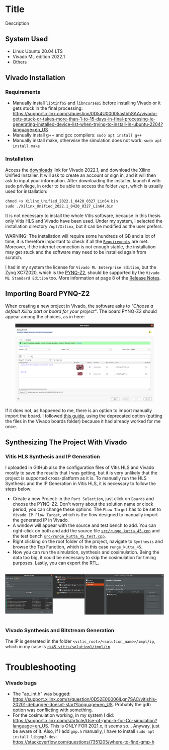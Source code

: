 # Title

Description

## System Used

- Linux Ubuntu 20.04 LTS
- Vivado ML edition 2022.1
- Others

## Vivado Installation

### Requirements
- Manually install `libtinfo5` and `libncurses5` before installing Vivado or it gets stuck in the final processing: https://support.xilinx.com/s/question/0D54U00005astbhSAA/vivado-gets-stuck-or-takes-more-than-1-to-15-days-in-final-processing-ie-generating-installed-device-list-when-trying-to-install-in-ubuntu-2204?language=en_US
- Manually install g++ and gcc compilers: `sudo apt install g++`
- Manually install make, otherwise the simulation does not work: `sudo apt install make`

### Installation
Access the [downloads](https://www.xilinx.com/support/download/index.html/content/xilinx/en/downloadNav/vivado-design-tools/2022-1.html) link for Vivado 2022.1, and download the Xilinx Unified Installer. It will ask to create an account or sign in, and it will then ask to input your information. After downloading the installer, launch it with sudo privilege, in order to be able to access the folder `/opt`, which is usually used for installation:

```
chmod +x Xilinx_Unified_2022.1_0420_0327_Lin64.bin
sudo ./Xilinx_Unified_2022.1_0420_0327_Lin64.bin
```

It is not necessary to install the whole Vitis software, because in this thesis only Vitis HLS and Vivado have been used. Under my system, I selected the installation directory `/opt/Xilinx`, but it can be modified as the user prefers.

WARNING: The installation will require some hundreds of GB and a lot of time, it is therefore important to check if all the [`Requirements`](https://github.com/davide-giacomini/runge_kutta_45#requirements) are met. Moreover, if the internet connection is not enough stable, the installation may get stuck and the software may need to be installed again from scratch.

I had in my system the license for `Vivado ML Enterprise Edition`, but the Zynq XC7Z020, which is the [PYNQ-Z2](https://www.xilinx.com/support/university/xup-boards/XUPPYNQ-Z2.html#hardware), should be supported by the `Vivado ML Standard Edition` too. More information at page 8 of the [Release Notes](https://docs.xilinx.com/r/en-US/ug973-vivado-release-notes-install-license/Supported-Devices).

## Importing Board PYNQ-Z2
When creating a new project in Vivado, the software asks to *"Choose a default Xilinx part or board for your project"*. The board PYNQ-Z2 should appear among the choices, as in here:
<p align="center">
    <img src="readme-assets/new-project-vivado-board-choice.png" height="250">
</p>

If it does not, as happened to me, there is an option to import manually import the board. I followed [this guide](https://community.element14.com/technologies/fpga-group/b/blog/posts/add-pynq-z2-board-to-vivado), using the deprecated option (putting the files in the Vivado boards folder) because it had already worked for me once.

## Synthesizing The Project With Vivado

### Vitis HLS Synthesis and IP Generation
I uploaded in GitHub also the configuration files of Vitis HLS and Vivado mostly to save the results that I was getting, but it is very unlikely that the project is supported cross-platform as it is. To manually run the HLS Synthesis and the IP Generation in Vitis HLS, it is necessary to follow the steps below:
- Create a new Project: in the `Part Selection`, just click on `Boards` and choose the PYNQ-Z2. Don't worry about the solution name or clock period, you can change these options. The `FLow Target` has to be set to `Vivado IP Flow Target`, which is the flow designed to manually import the generated IP in Vivado.
- A window will appear with the source and test bench to add. You can right-click on both and add the source file [`src/runge_kutta_45.cpp`](src/runge_kutta_45.cpp) and the test bench [`src/runge_kutta_45_test.cpp`](src/runge_kutta_45_test.cpp).
- Right clicking on the root folder of the project, navigate to `Synthesis` and browse the Top Function, which is in this case `runge_kutta_45`.
- Now you can run the simulation, synthesis and cosimulation. Being the data too big, it could be necessary to skip the cosimulation for timing purposes. Lastly, you can export the RTL.

<div style="display: flex;">
  <div style="flex: 29%;">
    <p align="center">
        <img src="readme-assets/create-project-vitis-board-choice.png">
    </p>
  </div>
  <div style="flex: 19%;">
    <p align="center">
        <img src="readme-assets/vitis-source-files.png">
    </p>
  </div>
  <div style="flex: 49%;">
    <p align="center">
        <img src="readme-assets/browse-top-function.png">
    </p>
  </div>
</div>

### Vivado Synthesis and Bitstream Generation
The IP is generated in the folder  `<vitis_root>/<solution_name>/impl/ip`, which in my case is [`rk45_vitis/solution1/impl/ip`](rk45_vitis/solution1/impl/ip).


# Troubleshooting
### Vivado bugs
- The "ap_int.h" was bugged: https://support.xilinx.com/s/question/0D52E00006lLgn7SAC/vitishls-20201-debugger-doesnt-start?language=en_US. Probably the gdb option was conflicting with something.
- For the cosimulation working, in my system I did: https://support.xilinx.com/s/article/Use-of-gmp-h-for-Co-simulation?language=en_US. This is ONLY FOR 2021.x, it seems so... Anyway, just be aware of it. Also, if I add `gmp.h` manually, I have to install `sudo apt install libgmp3-dev`: https://stackoverflow.com/questions/7351205/where-to-find-gmp-h